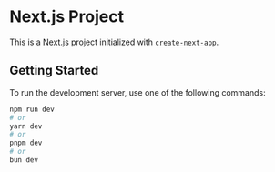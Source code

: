 # Next.js Project

This is a [Next.js](https://nextjs.org) project initialized with [`create-next-app`](https://nextjs.org/docs/app/api-reference/cli/create-next-app).

## Getting Started

To run the development server, use one of the following commands:

```bash
npm run dev
# or
yarn dev
# or
pnpm dev
# or
bun dev
